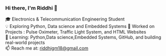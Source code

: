 ### Hi there, I'm Riddhi 👋

🎓 Electronics & Telecommunication Engineering Student  
💡 Exploring Python, Data science and Embedded Systems 
🔭 Worked on Projects : Pulse Oximeter, Traffic Light System, and HTML Websites  
🌱 Learning: Python,Data science,Embedded Systems, GitHub, and building real-world projects  
📫 Reach me at: riddhigm18@gmail.com  

